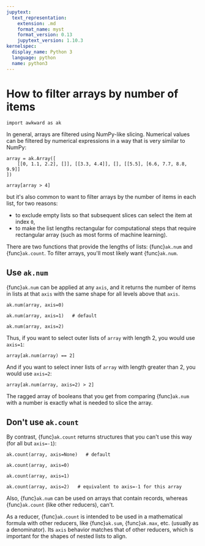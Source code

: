 ```yaml
---
jupytext:
  text_representation:
    extension: .md
    format_name: myst
    format_version: 0.13
    jupytext_version: 1.10.3
kernelspec:
  display_name: Python 3
  language: python
  name: python3
---
```


How to filter arrays by number of items
=======================================

```{code-cell} ipython3
import awkward as ak
```

In general, arrays are filtered using NumPy-like slicing. Numerical values can be filtered by numerical expressions in a way that is very similar to NumPy:

```{code-cell} ipython3
array = ak.Array([
    [[0, 1.1, 2.2], []], [[3.3, 4.4]], [], [[5.5], [6.6, 7.7, 8.8, 9.9]]
])
```

```{code-cell} ipython3
array[array > 4]
```

but it's also common to want to filter arrays by the number of items in each list, for two reasons:

* to exclude empty lists so that subsequent slices can select the item at index `0`,
* to make the list lengths rectangular for computational steps that require rectangular array (such as most forms of machine learning).

There are two functions that provide the lengths of lists: {func}`ak.num` and {func}`ak.count`. To filter arrays, you'll most likely want {func}`ak.num`.

## Use `ak.num`

{func}`ak.num` can be applied at any `axis`, and it returns the number of items in lists at that `axis` with the same shape for all levels above that `axis`.

```{code-cell} ipython3
ak.num(array, axis=0)
```

```{code-cell} ipython3
ak.num(array, axis=1)   # default
```

```{code-cell} ipython3
ak.num(array, axis=2)
```

Thus, if you want to select outer lists of `array` with length 2, you would use `axis=1`:

```{code-cell} ipython3
array[ak.num(array) == 2]
```

And if you want to select inner lists of `array` with length greater than 2, you would use `axis=2`:

```{code-cell} ipython3
array[ak.num(array, axis=2) > 2]
```

The ragged array of booleans that you get from comparing {func}`ak.num` with a number is exactly what is needed to slice the array.

## Don't use `ak.count`

By contrast, {func}`ak.count` returns structures that you can't use this way (for all but `axis=-1`):

```{code-cell} ipython3
ak.count(array, axis=None)   # default
```

```{code-cell} ipython3
ak.count(array, axis=0)
```

```{code-cell} ipython3
ak.count(array, axis=1)
```

```{code-cell} ipython3
ak.count(array, axis=2)   # equivalent to axis=-1 for this array
```

Also, {func}`ak.num` can be used on arrays that contain records, whereas {func}`ak.count` (like other reducers), can't.

As a reducer, {func}`ak.count` is intended to be used in a mathematical formula with other reducers, like {func}`ak.sum`, {func}`ak.max`, etc. (usually as a denominator). Its `axis` behavior matches that of other reducers, which is important for the shapes of nested lists to align.
